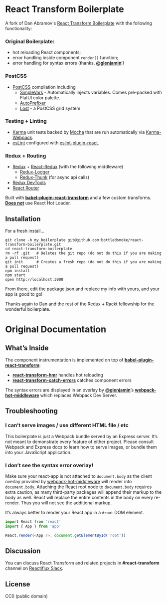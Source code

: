 React Transform Boilerplate
=====================

A fork of Dan Abramov's [React Transform Boilerplate](https://github.com/gaearon/react-transform-boilerplate) with the following functionality:

### Original Boilerplate:
* hot reloading React components;
* error handling inside component `render()` function;
* error handling for syntax errors (thanks, **[@glenjamin](https://github.com/glenjamin)**!)

### PostCSS
* [PostCSS](https://github.com/postcss/postcss) compilation including
  * [SimpleVars](https://github.com/postcss/postcss-simple-vars) - Automatically injects variables. Comes pre-packed with FlatUI color palette.
  * [AutoPrefixer](https://github.com/postcss/autoprefixer)
  * [Lost](https://github.com/corysimmons/lost) - a PostCSS grid system

### Testing + Linting
* [Karma](http://karma-runner.github.io/0.13/index.html) unit tests backed by [Mocha](https://mochajs.org/) that are run automatically via [Karma-Webpack](https://github.com/webpack/karma-webpack).
* [esLint](http://eslint.org/) configured with [eslint-plugin-react](https://github.com/yannickcr/eslint-plugin-react).

### Redux + Routing
* [Redux](https://github.com/rackt/redux) + [React-Redux](https://github.com/rackt/react-redux) (with the following middleware)
  * [Redux-Logger](https://github.com/fcomb/redux-logger)
  * [Redux-Thunk](https://github.com/gaearon/redux-thunk) (for async api calls)
* [Redux DevTools](https://github.com/gaearon/redux-devtools)
* [React Router](https://github.com/rackt/react-router)


Built with **[babel-plugin-react-transform](https://github.com/gaearon/babel-plugin-react-transform)** and a few custom transforms.
**[Does not](https://medium.com/@dan_abramov/the-death-of-react-hot-loader-765fa791d7c4)** use React Hot Loader.


## Installation

For a fresh install...

```
git clone -b my_boilerplate git@github.com:bottledsmoke/react-transform-boilerplate.git
cd react-transform-boilerplate
rm -rf .git   # Deletes the git repo (do not do this if you are making a pull request)
git init      # Creates a fresh repo (do not do this if you are making a pull request)
npm install
npm start
open http://localhost:3000
```

From there, edit the package.json and replace my info with yours, and your app is good to go!

Thanks again to Dan and the rest of the Redux + Rackt fellowship for the wonderful boilerplate.


# Original Documentation

## What’s Inside


The component instrumentation is implemented on top of **[babel-plugin-react-transform](https://github.com/gaearon/babel-plugin-react-transform)**:

* **[react-transform-hmr](https://github.com/gaearon/react-transform-hmr)** handles hot reloading
* **[react-transform-catch-errors](https://github.com/gaearon/react-transform-catch-errors)** catches component errors

The syntax errors are displayed in an overlay by **[@glenjamin](https://github.com/glenjamin)**’s **[webpack-hot-middleware](https://github.com/glenjamin/webpack-hot-middleware)** which replaces Webpack Dev Server.

## Troubleshooting

### I can’t serve images / use different HTML file / etc

This boilerplate is just a Webpack bundle served by an Express server. It’s not meant to demonstrate every feature of either project. Please consult Webpack and Express docs to learn how to serve images, or bundle them into your JavaScript application.

### I don’t see the syntax error overlay!

Make sure your react-app is not attached to `document.body` as the client overlay provided by [webpack-hot-middleware](https://github.com/glenjamin/webpack-hot-middleware) will render into `document.body`.
Attaching the React root node to `document.body` requires extra caution, as many third-party packages will append their markup to the body as well. React will replace the entire contents in the body on every re-render. Thus you will not see the additional markup.

It’s always better to render your React app in a `#root` DOM element.

```js
import React from 'react'
import { App } from 'app'

React.render(<App />, document.getElementById('root'))
```

## Discussion

You can discuss React Transform and related projects in **#react-transform** channel on [Reactiflux Slack](http://reactiflux.com).

## License

CC0 (public domain)
